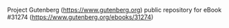 Project Gutenberg (https://www.gutenberg.org) public repository for eBook #31274 (https://www.gutenberg.org/ebooks/31274)
